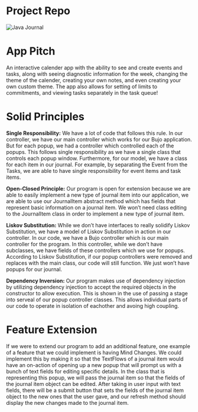 # Project Repo

![Java Journal](https://github.com/user-attachments/assets/bd85ecc3-1971-4390-82e5-68e509830f10)

# App Pitch
An interactive calender app with the ability to see and create events and tasks, along with seeing diagnostic information for the week, changing the theme of the calender, creating your own notes, and even creating your own custom theme. The app also allows for setting of limits to commitments, and viewing tasks separately in the task queue!

# Solid Principles

**Single Responsibility:** We have a lot of code that follows this rule. In our controller, we have our main controller which works for our Bujo application. But for each popup, we had a controller which controlled each of the popups. This follows single responsibility as we have a single class that controls each popup window. Furthermore, for our model, we have a class for each item in our journal. For example, by separating the Event from the Tasks, we are able to have single responsibility for event items and task items.

**Open-Closed Principle:** Our program is open for extension because we are able to easily implement a new type of journal item into our application, we are able to use our JournalItem abstract method which has fields that represent basic information on a journal item. We won’t need class editing to the JournalItem class in order to implement a new type of journal item.

**Liskov Substitution:** While we don’t have interfaces to really solidify Liskov Substitution, we have a model of Liskov Substitution in action in our controller. In our code, we have a Bujo controller which is our main controller for the program. In this controller, while we don’t have subclasses, we have fields of these controllers which we use for popups. According to Liskov Substitution, if our popup controllers were removed and replaces with the main class, our code will still function. We just won’t have popups for our journal. 

**Dependency Inversion:** Our program makes use of dependency injection by utilizing dependency injection to accept the required objects in the constructor to allow execution. This is shown in the use of passing a stage into serveal of our popup controller classes. This allows individual parts of our code to operate in isolation of eachother and avoing high coupling.

# Feature Extension

If we were to extend our program to add an additional feature, one example of a feature that we could implement is having Mind Changes. We could implement this by making it so that the TextFlows of a journal item would have an on-action of opening up a new popup that will prompt us with a bunch of text fields for editing specific details. In the class that is representing this popup, we will pass the journal item so that the fields of the journal item object can be edited. After taking in user input with text fields, there will be a submit button that sets the fields of the journal item object to the new ones that the user gave, and our refresh method should display the new changes made to the journal item.
